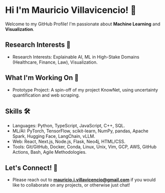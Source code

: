 # Hi I'm Mauricio Villavicencio! 👋

Welcome to my GitHub Profile! I'm passionate about **Machine Learning** and **Visualization**.

## Research Interests 🧠
- Research Interests: Explainable AI, ML in High-Stake Domains (Healthcare, Finance, Law), Visualization.

## What I'm Working On 🚧
- Prototype Project: A spin-off of my project KnowNet, using uncertainty quantification and web scraping.

## Skills 🛠️
- Languages: Python, TypeScript, JavaScript, C++, SQL.
- ML/AI: PyTorch, TensorFlow, scikit-learn, NumPy, pandas, Apache Spark, Hugging Face, LangChain, vLLM.
- Web: React, Next.js, Node.js, Flask, Neo4j, HTML/CSS.
- Tools: Git/GitHub, Docker, Conda, Linux, Unix, Vim, GCP, AWS, GitHub Actions, Bash, Agile Methodologies.

## Let's Connect! 💬
- Please reach out to **mauricio.i.villavicencio@gmail.com** if you would like to collaborate on any projects, or otherwise just chat!


